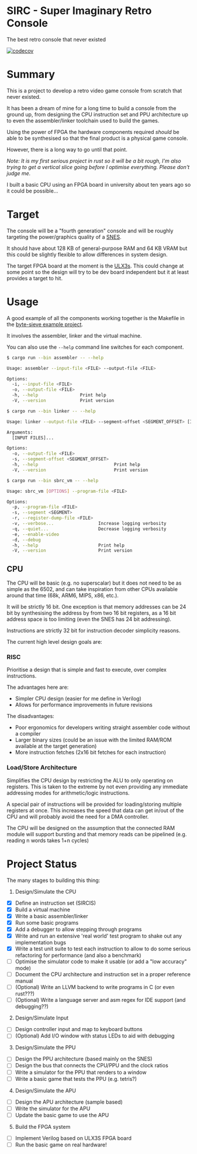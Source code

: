 # SIRC - Super Imaginary Retro Console

The best retro console that never existed

[![codecov](https://codecov.io/gh/NoxHarmonium/sirc/branch/main/graph/badge.svg?token=8VC7KHXLBI)](https://codecov.io/gh/NoxHarmonium/sirc)

# Summary

This is a project to develop a retro video game console from scratch that never existed.

It has been a dream of mine for a long time to build a console from the ground up,
from designing the CPU instruction set and PPU architecture up to even the assembler/linker
toolchain used to build the games.

Using the power of FPGA the hardware components required _should_ be able to be synthesised
so that the final product is a physical game console.

However, there is a long way to go until that point.

_Note: It is my first serious project in rust so it will be a bit rough, I'm also trying to get a vertical slice going before I optimise everything. Please don't judge me._

I built a basic CPU using an FPGA board in university about ten years ago so it could be possible...

# Target

The console will be a "fourth generation" console and will be roughly targeting the power/graphics quality of a [SNES](https://en.wikipedia.org/wiki/Super_Nintendo_Entertainment_System).

It should have about 128 KB of general-purpose RAM and 64 KB VRAM but this could be slightly flexible to allow differences
in system design.

The target FPGA board at the moment is the [ULX3s](https://www.crowdsupply.com/radiona/ulx3s).
This could change at some point so the design will try to be dev board independent but
it at least provides a target to hit.

# Usage

A good example of all the components working together is the Makefile in the [byte-sieve example project](https://github.com/NoxHarmonium/sirc/blob/main/sirc-vm/examples/byte-sieve/Makefile).

It involves the assembler, linker and the virtual machine.

You can also use the `--help` command line switches for each component.

```bash
$ cargo run --bin assembler -- --help

Usage: assembler --input-file <FILE> --output-file <FILE>

Options:
  -i, --input-file <FILE>
  -o, --output-file <FILE>
  -h, --help                Print help
  -V, --version             Print version
```

```bash
$ cargo run --bin linker -- --help

Usage: linker --output-file <FILE> --segment-offset <SEGMENT_OFFSET> [INPUT FILES]...

Arguments:
  [INPUT FILES]...

Options:
  -o, --output-file <FILE>
  -s, --segment-offset <SEGMENT_OFFSET>
  -h, --help                             Print help
  -V, --version                          Print version
```

```bash
$ cargo run --bin sbrc_vm -- --help

Usage: sbrc_vm [OPTIONS] --program-file <FILE>

Options:
  -p, --program-file <FILE>
  -s, --segment <SEGMENT>
  -r, --register-dump-file <FILE>
  -v, --verbose...                 Increase logging verbosity
  -q, --quiet...                   Decrease logging verbosity
  -e, --enable-video
  -d, --debug
  -h, --help                       Print help
  -V, --version                    Print version

```

## CPU

The CPU will be basic (e.g. no superscalar) but it does not need to be as simple as the 6502,
and can take inspiration from other CPUs available around that time (68k, ARM6, MIPS, x86, etc.).

It will be strictly 16 bit. One exception is that memory addresses can be 24 bit by synthesising the address by from two 16 bit registers,
as a 16 bit address space is too limiting (even the SNES has 24 bit addressing).

Instructions are strictly 32 bit for instruction decoder simplicity reasons.

The current high level design goals are:

### RISC

Prioritise a design that is simple and fast to execute, over complex instructions.

The advantages here are:

- Simpler CPU design (easier for me define in Verilog)
- Allows for performance improvements in future revisions

The disadvantages:

- Poor ergonomics for developers writing straight assembler code without a compiler
- Larger binary sizes (could be an issue with the limited RAM/ROM available at the target generation)
- More instruction fetches (2x16 bit fetches for each instruction)

### Load/Store Architecture

Simplifies the CPU design by restricting the ALU to only operating on registers.
This is taken to the extreme by not even providing any immediate addressing modes for arithmetic/logic instructions.

A special pair of instructions will be provided for loading/storing multiple registers at once.
This increases the speed that data can get in/out of the CPU and will probably avoid the need for a DMA controller.

The CPU will be designed on the assumption that the connected RAM module will support bursting
and that memory reads can be pipelined (e.g. reading n words takes 1+n cycles)

# Project Status

The many stages to building this thing:

1. Design/Simulate the CPU

- [x] Define an instruction set (SIRCIS)
- [x] Build a virtual machine
- [x] Write a basic assembler/linker
- [x] Run some basic programs
- [x] Add a debugger to allow stepping through programs
- [x] Write and run an extensive 'real world' test program to shake out any implementation bugs
- [x] Write a test unit suite to test each instruction to allow to do some serious refactoring for performance (and also a benchmark)
- [ ] Optimise the simulator code to make it usable (or add a "low accuracy" mode)
- [ ] Document the CPU architecture and instruction set in a proper reference manual
- [ ] (Optional) Write an LLVM backend to write programs in C (or even rust???)
- [ ] (Optional) Write a language server and asm regex for IDE support (and debugging??)

2. Design/Simulate Input

- [ ] Design controller input and map to keyboard buttons
- [ ] (Optional) Add I/O window with status LEDs to aid with debugging

3. Design/Simulate the PPU

- [ ] Design the PPU architecture (based mainly on the SNES)
- [ ] Design the bus that connects the CPU/PPU and the clock ratios
- [ ] Write a simulator for the PPU that renders to a window
- [ ] Write a basic game that tests the PPU (e.g. tetris?)

4. Design/Simulate the APU

- [ ] Design the APU architecture (sample based)
- [ ] Write the simulator for the APU
- [ ] Update the basic game to use the APU

5. Build the FPGA system

- [ ] Implement Verilog based on ULX3S FPGA board
- [ ] Run the basic game on real hardware!
